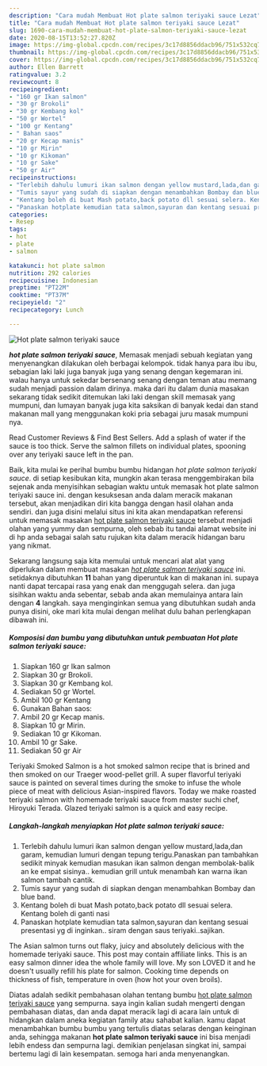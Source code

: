 ```yaml
---
description: "Cara mudah Membuat Hot plate salmon teriyaki sauce Lezat"
title: "Cara mudah Membuat Hot plate salmon teriyaki sauce Lezat"
slug: 1690-cara-mudah-membuat-hot-plate-salmon-teriyaki-sauce-lezat
date: 2020-08-15T13:52:27.820Z
image: https://img-global.cpcdn.com/recipes/3c17d8856ddacb96/751x532cq70/hot-plate-salmon-teriyaki-sauce-foto-resep-utama.jpg
thumbnail: https://img-global.cpcdn.com/recipes/3c17d8856ddacb96/751x532cq70/hot-plate-salmon-teriyaki-sauce-foto-resep-utama.jpg
cover: https://img-global.cpcdn.com/recipes/3c17d8856ddacb96/751x532cq70/hot-plate-salmon-teriyaki-sauce-foto-resep-utama.jpg
author: Ellen Barrett
ratingvalue: 3.2
reviewcount: 8
recipeingredient:
- "160 gr Ikan salmon"
- "30 gr Brokoli"
- "30 gr Kembang kol"
- "50 gr Wortel"
- "100 gr Kentang"
- " Bahan saos"
- "20 gr Kecap manis"
- "10 gr Mirin"
- "10 gr Kikoman"
- "10 gr Sake"
- "50 gr Air"
recipeinstructions:
- "Terlebih dahulu lumuri ikan salmon dengan yellow mustard,lada,dan garam, kemudian lumuri dengan tepung terigu.Panaskan pan tambahkan sedikit minyak kemudian masukan ikan salmon dengan membolak-balik an ke empat sisinya.. kemudian grill untuk menambah kan warna ikan salmon tambah cantik."
- "Tumis sayur yang sudah di siapkan dengan menambahkan Bombay dan blue band."
- "Kentang boleh di buat Mash potato,back potato dll sesuai selera. Kentang boleh di ganti nasi"
- "Panaskan hotplate kemudian tata salmon,sayuran dan kentang sesuai presentasi yg di inginkan.. siram dengan saus teriyaki..sajikan."
categories:
- Resep
tags:
- hot
- plate
- salmon

katakunci: hot plate salmon 
nutrition: 292 calories
recipecuisine: Indonesian
preptime: "PT22M"
cooktime: "PT37M"
recipeyield: "2"
recipecategory: Lunch

---
```



![Hot plate salmon teriyaki sauce](https://img-global.cpcdn.com/recipes/3c17d8856ddacb96/751x532cq70/hot-plate-salmon-teriyaki-sauce-foto-resep-utama.jpg)

<b><i>hot plate salmon teriyaki sauce</i></b>, Memasak menjadi sebuah kegiatan yang menyenangkan dilakukan oleh berbagai kelompok. tidak hanya para ibu ibu, sebagian laki laki juga banyak juga yang senang dengan kegemaran ini. walau hanya untuk sekedar bersenang senang dengan teman atau memang sudah menjadi passion dalam dirinya. maka dari itu dalam dunia masakan sekarang tidak sedikit ditemukan laki laki dengan skill memasak yang mumpuni, dan lumayan banyak juga kita saksikan di banyak kedai dan stand makanan mall yang menggunakan koki pria sebagai juru masak mumpuni nya.

Read Customer Reviews &amp; Find Best Sellers. Add a splash of water if the sauce is too thick. Serve the salmon fillets on individual plates, spooning over any teriyaki sauce left in the pan.

Baik, kita mulai ke perihal bumbu bumbu hidangan <i>hot plate salmon teriyaki sauce</i>. di setiap kesibukan kita, mungkin akan terasa menggembirakan bila sejenak anda menyisihkan sebagian waktu untuk memasak hot plate salmon teriyaki sauce ini. dengan kesuksesan anda dalam meracik makanan tersebut, akan menjadikan diri kita bangga dengan hasil olahan anda sendiri. dan juga disini melalui situs ini kita akan mendapatkan referensi untuk memasak masakan <u>hot plate salmon teriyaki sauce</u> tersebut menjadi olahan yang yummy dan sempurna, oleh sebab itu tandai alamat website ini di hp anda sebagai salah satu rujukan kita dalam meracik hidangan baru yang nikmat.


Sekarang langsung saja kita memulai untuk mencari alat alat yang diperlukan dalam membuat masakan <u><i>hot plate salmon teriyaki sauce</i></u> ini. setidaknya dibutuhkan <b>11</b> bahan yang diperuntuk kan di makanan ini. supaya nanti dapat tercapai rasa yang enak dan menggugah selera. dan juga sisihkan waktu anda sebentar, sebab anda akan memulainya antara lain dengan <b>4</b> langkah. saya menginginkan semua yang dibutuhkan sudah anda punya disini, oke mari kita mulai dengan melihat dulu bahan perlengkapan dibawah ini.

<!--inarticleads1-->

##### Komposisi dan bumbu yang dibutuhkan untuk pembuatan Hot plate salmon teriyaki sauce:

1. Siapkan 160 gr Ikan salmon
1. Siapkan 30 gr Brokoli.
1. Siapkan 30 gr Kembang kol.
1. Sediakan 50 gr Wortel.
1. Ambil 100 gr Kentang
1. Gunakan  Bahan saos:
1. Ambil 20 gr Kecap manis.
1. Siapkan 10 gr Mirin.
1. Sediakan 10 gr Kikoman.
1. Ambil 10 gr Sake.
1. Sediakan 50 gr Air


Teriyaki Smoked Salmon is a hot smoked salmon recipe that is brined and then smoked on our Traeger wood-pellet grill. A super flavorful teriyaki sauce is painted on several times during the smoke to infuse the whole piece of meat with delicious Asian-inspired flavors. Today we make roasted teriyaki salmon with homemade teriyaki sauce from master suchi chef, Hiroyuki Terada. Glazed teriyaki salmon is a quick and easy recipe. 

<!--inarticleads2-->

##### Langkah-langkah menyiapkan Hot plate salmon teriyaki sauce:

1. Terlebih dahulu lumuri ikan salmon dengan yellow mustard,lada,dan garam, kemudian lumuri dengan tepung terigu.Panaskan pan tambahkan sedikit minyak kemudian masukan ikan salmon dengan membolak-balik an ke empat sisinya.. kemudian grill untuk menambah kan warna ikan salmon tambah cantik.
1. Tumis sayur yang sudah di siapkan dengan menambahkan Bombay dan blue band.
1. Kentang boleh di buat Mash potato,back potato dll sesuai selera. Kentang boleh di ganti nasi
1. Panaskan hotplate kemudian tata salmon,sayuran dan kentang sesuai presentasi yg di inginkan.. siram dengan saus teriyaki..sajikan.


The Asian salmon turns out flaky, juicy and absolutely delicious with the homemade teriyaki sauce. This post may contain affiliate links. This is an easy salmon dinner idea the whole family will love. My son LOVED it and he doesn&#39;t usually refill his plate for salmon. Cooking time depends on thickness of fish, temperature in oven (how hot your oven broils). 

Diatas adalah sedikit pembahasan olahan tentang bumbu <u>hot plate salmon teriyaki sauce</u> yang sempurna. saya ingin kalian sudah mengerti dengan pembahasan diatas, dan anda dapat meracik lagi di acara lain untuk di hidangkan dalam aneka kegiatan family atau sahabat kalian. kamu dapat menambahkan bumbu bumbu yang tertulis diatas selaras dengan keinginan anda, sehingga makanan <b>hot plate salmon teriyaki sauce</b> ini bisa menjadi lebih endess dan sempurna lagi. demikian penjelasan singkat ini, sampai bertemu lagi di lain kesempatan. semoga hari anda menyenangkan.
